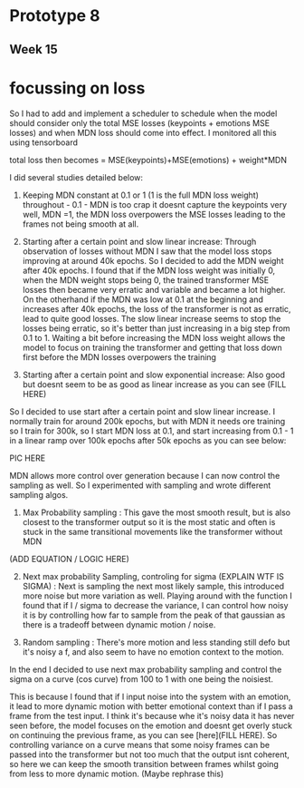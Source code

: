 # Prototype 8
 
## Week 15

# focussing on loss


 So I had to add and implement a scheduler to schedule when the model should consider only the total MSE losses (keypoints + emotions MSE losses) and when MDN loss should come into effect. I monitored all this using tensorboard

total loss then becomes = MSE(keypoints)+MSE(emotions) + weight*MDN

I did several studies detailed below:
1) Keeping MDN constant at 0.1 or 1 (1 is the full MDN loss weight) throughout - 0.1 - MDN is too crap it doesnt capture the keypoints very well, MDN =1, the MDN loss overpowers the MSE losses leading to the frames not being smooth at all. 

2) Starting after a certain point and slow linear increase: Through observation of losses without MDN I saw that the model loss stops improving at around 40k epochs. So I decided to add the MDN weight after 40k epochs. I found that if the MDN loss weight was initially 0,  when the MDN weight stops being 0, the trained transformer MSE losses then became very erratic and variable and became a lot higher. On the otherhand if the MDN was low at 0.1 at the beginning and increases after 40k epochs, the loss of the transformer is not as erratic, lead to quite good losses. The slow linear increase seems to stop the losses being erratic, so it's better than just increasing in a big step from 0.1 to 1. Waiting a bit before increasing the MDN loss weight allows the model to focus on training the transformer and getting that loss down first before the MDN losses overpowers the training

3) Starting after a certain point and slow exponential increase: Also good but doesnt seem to be as good as linear increase as you can see (FILL HERE)

So I decided to use start after a certain point and slow linear increase. I normally train for around 200k epochs, but with MDN it needs ore training so I train for 300k, so I start MDN loss at 0.1, and start increasing from 0.1 - 1 in a linear ramp over 100k epochs after 50k epochs as you can see below:

PIC HERE

MDN allows more control over generation because I can now control the sampling as well. So I experimented with sampling and wrote different sampling algos.

1) Max Probability sampling : This gave the most smooth result, but is also closest to the transformer output so it is the most static and often is stuck in the same transitional movements like the transformer without MDN

(ADD EQUATION / LOGIC HERE)

2) Next max probability Sampling, controling for sigma (EXPLAIN WTF IS SIGMA) : Next is sampling the next most likely sample, this introduced more noise but more variation as well. Playing around with the function I found that if I / sigma to decrease the variance, I can control how noisy it is by controlling how far to sample from the peak of that gaussian as there is a tradeoff between dynamic motion / noise.
   
3) Random sampling : There's more motion and less standing still defo but it's noisy a f, and also seem to have no emotion context to the motion.

In the end I decided to use next max probability sampling and control the sigma on a curve (cos curve) from 100 to 1 with one being the noisiest. 

This is because I found that if I input noise into the system with an emotion, it lead to more dynamic motion with better emotional context than if I pass a frame from the test input. I think it's because whe it's noisy data it has never seen before, the model focuses on the emotion and doesnt get overly stuck on continuing the previous frame, as you can see [here](FILL HERE). So controlling variance on a curve means that some noisy frames can be passed into the transformer but not too much that the output isnt coherent, so here we can keep the smooth transition between frames whilst going from less to more dynamic motion.
(Maybe rephrase this)